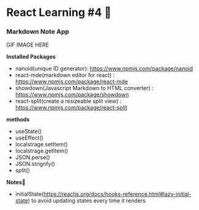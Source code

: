 # React Learning #4 🦄

### Markdown Note App

GIF IMAGE HERE

**Installed Packages**
- nanoid(unique ID generator): https://www.npmjs.com/package/nanoid
- react-mde(markdown editor for react) : https://www.npmjs.com/package/react-mde
- showdown(Javascript Markdown to HTML converter) : https://www.npmjs.com/package/showdown
- react-split(create a resizeable split view) : https://www.npmjs.com/package/react-split

**methods**
- useState()
- useEffect()
- localstrage.setItem()
- localstrage.getItem()
- JSON.perse()
- JSON.strignfy()
- split()

**Notes📝**
- initialState(https://reactjs.org/docs/hooks-reference.html#lazy-initial-state)
to avoid updating states every time it renders
